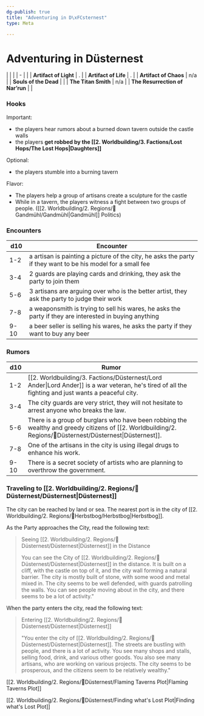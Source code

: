 ```yaml
---
dg-publish: true
title: "Adventuring in D\xFCsternest"
type: Meta

---
```






# Adventuring in Düsternest

|                                 |     |
| - |  |
| **Artifact of Light**           | .   |
| **Artifact of Life**            | .   |
| **Artifact of Chaos**           | n/a |
| **Souls of the Dead**           |     |
| **The Titan Smith**             | n/a |
| **The Resurrection of Nar’run** |     |



### Hooks

Important:

- the players hear rumors about a burned down tavern outside the castle walls
- the players **get robbed by the [[2. Worldbuilding/3. Factions/Lost Hops/The Lost Hops\|Daughters]]**

Optional:

- the players stumble into a burning tavern

Flavor:

- The players help a group of artisans create a sculpture for the castle
- While in a tavern, the players witness a fight between two groups of people. ([[2. Worldbuilding/2. Regions/🏰Gandmühl/Gandmühl\|Gandmühl]] Politics)

### Encounters

| **d10** | **Encounter**                                                                                               |
| - | -- |
| 1-2     | a artisan is painting a picture of the city, he asks the party if they want to be his model for a small fee |
| 3-4     | 2 guards are playing cards and drinking, they ask the party to join them                                    |
| 5-6     | 3 artisans are arguing over who is the better artist, they ask the party to judge their work                |
| 7-8     | a weaponsmith is trying to sell his wares, he asks the party if they are interested in buying anything      |
| 9-10    | a beer seller is selling his wares, he asks the party if they want to buy any beer                          |

### Rumors

| **d10** | **Rumor**                                                                                         |
| - | - |
| 1-2     | [[2. Worldbuilding/3. Factions/Düsternest/Lord Ander\|Lord Ander]] is a war veteran, he's tired of all the fighting and just wants a peaceful city.       |
| 3-4     | The city guards are very strict, they will not hesitate to arrest anyone who breaks the law.      |
| 5-6     | There is a group of burglars who have been robbing the wealthy and greedy citizens of [[2. Worldbuilding/2. Regions/🏰Düsternest/Düsternest\|Düsternest]]. |
| 7-8     | One of the artisans in the city is using illegal drugs to enhance his work.                       |
| 9-10    | There is a secret society of artists who are planning to overthrow the government.                |

### Traveling to [[2. Worldbuilding/2. Regions/🏰Düsternest/Düsternest\|Düsternest]]

The city can be reached by land or sea. The nearest port is in the city of [[2. Worldbuilding/2. Regions/🏰Herbstbog/Herbstbog\|Herbstbog]].

As the Party approaches the City, read the following text:

>  Seeing [[2. Worldbuilding/2. Regions/🏰Düsternest/Düsternest\|Düsternest]] in the Distance
>
> You can see the City of [[2. Worldbuilding/2. Regions/🏰Düsternest/Düsternest\|Düsternest]] in the distance. It is built on a cliff, with the castle on top of it, and the city wall forming a natural barrier.
> The city is mostly built of stone, with some wood and metal mixed in. The city seems to be well defended, with guards patrolling the walls.
> You can see people moving about in the city, and there seems to be a lot of activity."

When the party enters the city, read the following text:

>  Entering [[2. Worldbuilding/2. Regions/🏰Düsternest/Düsternest\|Düsternest]]
>
> "You enter the city of [[2. Worldbuilding/2. Regions/🏰Düsternest/Düsternest\|Düsternest]]. The streets are bustling with people, and there is a lot of activity. You see many shops and stalls, selling food, drink, and various other goods.
> You also see many artisans, who are working on various projects. The city seems to be prosperous, and the citizens seem to be relatively wealthy."

[[2. Worldbuilding/2. Regions/🏰Düsternest/Flaming Taverns Plot\|Flaming Taverns Plot]]

[[2. Worldbuilding/2. Regions/🏰Düsternest/Finding what's Lost Plot\|Finding what's Lost Plot]]